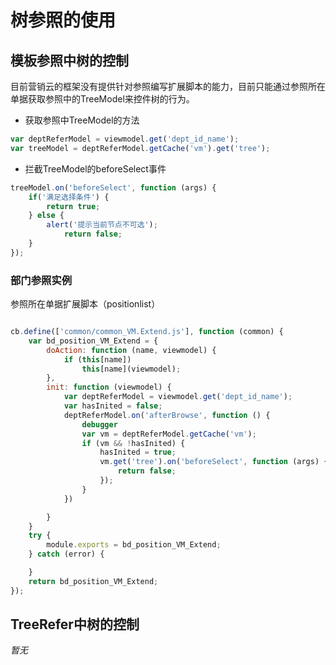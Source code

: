 <a name="4ddcf6b7"></a>
# 树参照的使用
<a name="e4a3c0bb"></a>
## 模板参照中树的控制
目前营销云的框架没有提供针对参照编写扩展脚本的能力，目前只能通过参照所在单据获取参照中的TreeModel来控件树的行为。

- 获取参照中TreeModel的方法

```javascript
var deptReferModel = viewmodel.get('dept_id_name');
var treeModel = deptReferModel.getCache('vm').get('tree');
```

- 拦截TreeModel的beforeSelect事件

```javascript
treeModel.on('beforeSelect', function (args) {
  	if('满足选择条件') {
      	return true;
    } else {
      	alert('提示当前节点不可选');
  			return false;
    }
});
```

<a name="9ef137a1"></a>
### 部门参照实例
参照所在单据扩展脚本（positionlist）

```javascript

cb.define(['common/common_VM.Extend.js'], function (common) {
    var bd_position_VM_Extend = {
        doAction: function (name, viewmodel) {
            if (this[name])
                this[name](viewmodel);
        },
        init: function (viewmodel) {
            var deptReferModel = viewmodel.get('dept_id_name');
            var hasInited = false;
            deptReferModel.on('afterBrowse', function () {
                debugger
                var vm = deptReferModel.getCache('vm');
                if (vm && !hasInited) {
                    hasInited = true;
                    vm.get('tree').on('beforeSelect', function (args) {
                        return false;
                    });
                }
            })

        }
    }
    try {
        module.exports = bd_position_VM_Extend;
    } catch (error) {

    }
    return bd_position_VM_Extend;
});
```


<a name="1eb0513f"></a>
## TreeRefer中树的控制
_暂无_